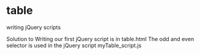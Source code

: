 # table
writing jQuery scripts

Solution to Writing our first jQuery script is in table.html
The odd and even selector is used in the jQuery script myTable_script.js
